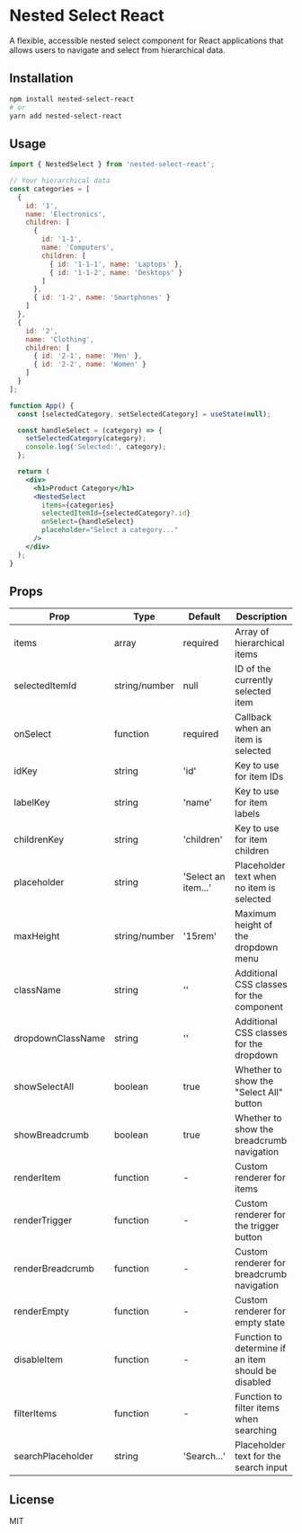 # Nested Select React

A flexible, accessible nested select component for React applications that allows users to navigate and select from hierarchical data.

## Installation

```bash
npm install nested-select-react
# or
yarn add nested-select-react
```

## Usage

```jsx
import { NestedSelect } from 'nested-select-react';

// Your hierarchical data
const categories = [
  {
    id: '1',
    name: 'Electronics',
    children: [
      {
        id: '1-1',
        name: 'Computers',
        children: [
          { id: '1-1-1', name: 'Laptops' },
          { id: '1-1-2', name: 'Desktops' }
        ]
      },
      { id: '1-2', name: 'Smartphones' }
    ]
  },
  {
    id: '2',
    name: 'Clothing',
    children: [
      { id: '2-1', name: 'Men' },
      { id: '2-2', name: 'Women' }
    ]
  }
];

function App() {
  const [selectedCategory, setSelectedCategory] = useState(null);

  const handleSelect = (category) => {
    setSelectedCategory(category);
    console.log('Selected:', category);
  };

  return (
    <div>
      <h1>Product Category</h1>
      <NestedSelect
        items={categories}
        selectedItemId={selectedCategory?.id}
        onSelect={handleSelect}
        placeholder="Select a category..."
      />
    </div>
  );
}
```

## Props

| Prop | Type | Default | Description |
|------|------|---------|-------------|
| items | array | required | Array of hierarchical items |
| selectedItemId | string/number | null | ID of the currently selected item |
| onSelect | function | required | Callback when an item is selected |
| idKey | string | 'id' | Key to use for item IDs |
| labelKey | string | 'name' | Key to use for item labels |
| childrenKey | string | 'children' | Key to use for item children |
| placeholder | string | 'Select an item...' | Placeholder text when no item is selected |
| maxHeight | string/number | '15rem' | Maximum height of the dropdown menu |
| className | string | '' | Additional CSS classes for the component |
| dropdownClassName | string | '' | Additional CSS classes for the dropdown |
| showSelectAll | boolean | true | Whether to show the "Select All" button |
| showBreadcrumb | boolean | true | Whether to show the breadcrumb navigation |
| renderItem | function | - | Custom renderer for items |
| renderTrigger | function | - | Custom renderer for the trigger button |
| renderBreadcrumb | function | - | Custom renderer for breadcrumb navigation |
| renderEmpty | function | - | Custom renderer for empty state |
| disableItem | function | - | Function to determine if an item should be disabled |
| filterItems | function | - | Function to filter items when searching |
| searchPlaceholder | string | 'Search...' | Placeholder text for the search input |

## License

MIT